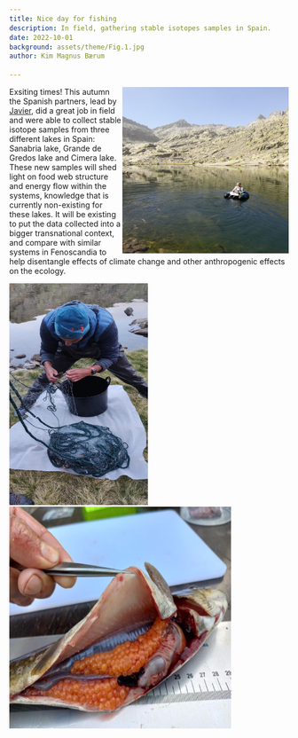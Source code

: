 ```yaml
---
title: Nice day for fishing
description: In field, gathering stable isotopes samples in Spain.  
date: 2022-10-01
background: assets/theme/Fig.1.jpg
author: Kim Magnus Bærum

---
```

<img align="right" clear="none" src="https://github.com/kimmagnusb/FreshRestore/blob/main/assets/theme/Fig.4.jpg?raw=true" width="300" height="300">Exsiting times! This autumn the Spanish partners, lead by [Javier](https://kimmagnusb.github.io/FreshRestore/team/#Javier+S%C3%A1nchez+Hern%C3%A1ndez), did a great job in field and were able to collect stable isotope samples from three different lakes in Spain: Sanabria lake, Grande de Gredos lake and Cimera lake. 
These new samples will shed light on food web structure and energy flow within the systems, knowledge that is currently non-existing for these lakes. It will be existing to put the data collected into a bigger transnational context, and compare with similar systems in Fenoscandia to help disentangle effects of climate change and other anthropogenic effects on the ecology.




<p float="right">
  <img src="https://github.com/kimmagnusb/FreshRestore/blob/main/assets/theme/Fig.9.jpg?raw=true" width="250" height="400"/>
  <img src="https://github.com/kimmagnusb/FreshRestore/blob/main/assets/theme/Fig.5.jpg?raw=true" width="400" height="400"/> 
</p>
